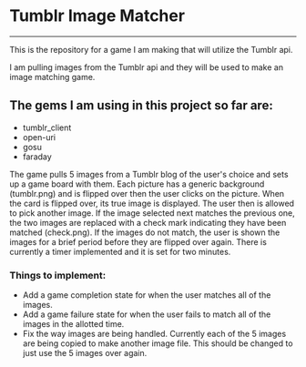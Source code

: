 <h1>Tumblr Image Matcher</h1>
<hr/>

<p>This is the repository for a game I am making that will utilize the Tumblr api.</p>

<p>I am pulling images from the Tumblr api and they will be used to make an image matching game.</p>

<h2>The gems I am using in this project so far are:</h2>
<ul>
    <li>tumblr_client</li>
    <li>open-uri</li>
    <li>gosu</li>
	<li>faraday</li>
</ul>

<p>The game pulls 5 images from a Tumblr blog of the user's choice and sets up a game board with them. Each picture has a generic background (tumblr.png) and is flipped over then the user clicks on the picture. When the card is flipped over, its true image is displayed. The user then is allowed to pick another image. If the image selected next matches the previous one, the two images are replaced with a check mark indicating they have been matched (check.png). If the images do not match, the user is shown the images for a brief period before they are flipped over again. There is currently a timer implemented and it is set for two minutes.</p>

<h3>Things to implement:</h3>
<ul>
	<li>Add a game completion state for when the user matches all of the images.</li>
	<li>Add a game failure state for when the user fails to match all of the images in the allotted time.</li>
	<li>Fix the way images are being handled. Currently each of the 5 images are being copied to make another image file. This should be changed to just use the 5 images over again.</li>
</ul>